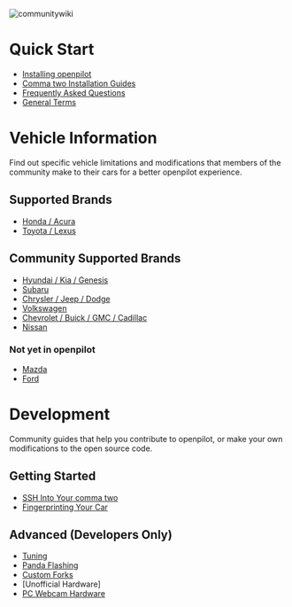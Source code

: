 ![communitywiki](https://user-images.githubusercontent.com/37757984/81886963-eaf4f380-9552-11ea-9206-164dcec6374c.jpeg)

# Quick Start
* [Installing openpilot](https://github.com/commaai/openpilot/wiki/Installing-openpilot)
* [Comma two Installation Guides](https://github.com/commaai/openpilot/wiki/Installation-Guides)
* [Frequently Asked Questions](https://github.com/commaai/openpilot/wiki/FAQ)
* [General Terms](https://github.com/commaai/openpilot/wiki/General-Terms)

# Vehicle Information
Find out specific vehicle limitations and modifications that members of the community make to their cars for a better openpilot experience.
## Supported Brands
* [Honda / Acura](https://github.com/commaai/openpilot/wiki/Honda-Acura)
* [Toyota / Lexus](https://github.com/commaai/openpilot/wiki/Toyota-Lexus)

## Community Supported Brands
* [Hyundai / Kia / Genesis](https://github.com/commaai/openpilot/wiki/Hyundai-Kia-Genesis)
* [Subaru](https://github.com/commaai/openpilot/wiki/Subaru)
* [Chrysler / Jeep / Dodge](https://github.com/commaai/openpilot/wiki/FCA)
* [Volkswagen](https://github.com/commaai/openpilot/wiki/Volkswagen)
* [Chevrolet / Buick / GMC / Cadillac](https://github.com/commaai/openpilot/wiki/GM)
* [Nissan](https://github.com/commaai/openpilot/wiki/Nissan)

### Not yet in openpilot
* [Mazda](https://github.com/commaai/openpilot/wiki/Mazda)
* [Ford](https://github.com/commaai/openpilot/wiki/Ford)

# Development
Community guides that help you contribute to openpilot, or make your own modifications to the open source code.
## Getting Started
* [SSH Into Your comma two](https://github.com/commaai/openpilot/wiki/SSH)
* [Fingerprinting Your Car](https://github.com/commaai/openpilot/wiki/Fingerprinting)

## Advanced (Developers Only)
* [Tuning](https://github.com/commaai/openpilot/wiki/Tuning)
* [Panda Flashing](https://github.com/commaai/openpilot/wiki/Panda-Flashing)
* [Custom Forks](https://github.com/commaai/openpilot/wiki/Forks)
* [Unofficial Hardware]
* [PC Webcam Hardware](../blob/wiki/hw-unofficial/webcam)